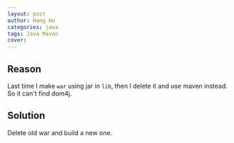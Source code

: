 ```yaml
---
layout: post
author: Hang Hu
categories: java
tags: Java Maven 
cover: 
---
```


## Reason

Last time I make `war` using jar in `lib`, then I delete it and use maven instead. So it can't find dom4j.
## Solution

Delete old war and build a new one.

